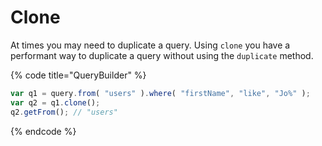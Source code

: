 # Clone

At times you may need to duplicate a query.  Using `clone` you have a performant way to duplicate a query without using the `duplicate` method.

{% code title="QueryBuilder" %}
```javascript
var q1 = query.from( "users" ).where( "firstName", "like", "Jo%" );
var q2 = q1.clone();
q2.getFrom(); // "users"
```
{% endcode %}



